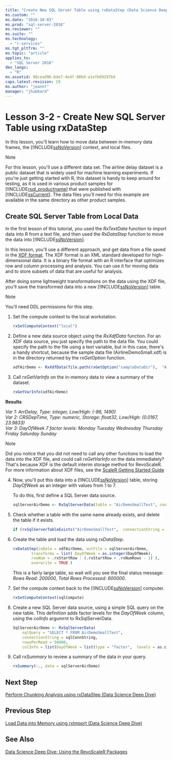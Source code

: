 ```yaml
---
title: "Create New SQL Server Table using rxDataStep (Data Science Deep Dive) | Microsoft Docs"
ms.custom: ""
ms.date: "2016-10-03"
ms.prod: "sql-server-2016"
ms.reviewer: ""
ms.suite: ""
ms.technology: 
  - "r-services"
ms.tgt_pltfrm: ""
ms.topic: "article"
applies_to: 
  - "SQL Server 2016"
dev_langs: 
  - "R"
ms.assetid: 98cead96-6de7-4edf-98b9-a1efb09297b9
caps.latest.revision: 19
ms.author: "jeannt"
manager: "jhubbard"
---
```

# Lesson 3-2 - Create New SQL Server Table using rxDataStep
In this lesson, you'll learn how to move data between in-memory data frames, the [!INCLUDE[ssNoVersion](../../../advanced-analytics/r-services/includes/ssnoversion-md.md)] context, and local files.  
  
> [!NOTE]  
> For this lesson, you'll use a different data set. The airline delay dataset is a public dataset that is widely used for machine learning experiments. If you're just getting started with R, this dataset is handy to keep around for testing, as it is used in various product samples for [!INCLUDE[rsql_productname](../../../advanced-analytics/r-services/includes/rsql-productname-md.md)] that were published with [!INCLUDE[ssCurrent](../../../advanced-analytics/r-services/includes/sscurrent-md.md)]. The data files you'll need for this example are available in the same directory as other product samples.  
  
## Create SQL Server Table from Local Data  
In the first lesson of this tutorial, you used the  *RxTextData* function to import data into R from a text file, and then used the *RxDataStep* function to move the data into [!INCLUDE[ssNoVersion](../../../advanced-analytics/r-services/includes/ssnoversion-md.md)].  
  
In this lesson, you'll use a different approach, and get data from a file saved in the [XDF format](https://en.wikipedia.org/wiki/Extensible_Data_Format). The XDF format is an XML standard developed for high-dimensional data. It is a binary file format with an R interface that optimizes row and column processing and analysis.  You can use it for moving data and to store subsets of data that are useful for analysis.
  
After doing some lightweight transformations on the data using the XDF file, you'll save the transformed data into a new [!INCLUDE[ssNoVersion](../../../advanced-analytics/r-services/includes/ssnoversion-md.md)] table.  
  
> [!NOTE]  
> You'll need DDL permissions for this step.  
  
1.  Set the compute context to the local workstation.  
  
    ```R  
    rxSetComputeContext("local")   
    ```  
  
2.  Define a new data source object using the *RxXdfData* function. For an XDF data source, you just specify the path to the data file.  You could specify the path to the file using a text variable, but in this case, there's a handy shortcut, because the sample data file (AirlineDemoSmall.xdf) is in the directory returned by the *rxGetOption* function.
  
    ```R  
    xdfAirDemo <- RxXdfData(file.path(rxGetOption("sampleDataDir"),  "AirlineDemoSmall.xdf"))   
    ```  
  
  
3.  Call *rxGetVarInfo* on the in-memory data to view a summary of the dataset.  
  
    ```R  
    rxGetVarInfo(xdfAirDemo)    
    ```  
  
**Results**  
  
*Var 1: ArrDelay, Type: integer, Low/High: (-86, 1490)*   
*Var 2: CRSDepTime, Type: numeric, Storage: float32, Low/High: (0.0167, 23.9833)*   
*Var 3: DayOfWeek 7 factor levels: Monday Tuesday Wednesday Thursday Friday Saturday Sunday*  

> [!NOTE]
> 
> Did you notice that you did not need to call any other functions to load the data into the XDF file, and could call *rxGetVarInfo* on the data immediately? That's because XDF is the default interim storage method for RevoScaleR. For more information about XDF files, see the [ScaleR Getting Started Guide](https://msdn.microsoft.com/microsoft-r/scaler-user-guide-data-transform#using-the-data-step-to-create-an-xdf-file-from-a-data-frame) 
  
4.  Now, you'll put this data into a [!INCLUDE[ssNoVersion](../../../advanced-analytics/r-services/includes/ssnoversion-md.md)] table, storing _DayOfWeek_ as an integer with values from 1 to 7.  
  
    To do this, first define a SQL Server data source.  
  
    ```R  
    sqlServerAirDemo <- RxSqlServerData(table = "AirDemoSmallTest", connectionString = sqlConnString)   
    ```  
  
5.  Check whether a table with the same name already exists, and delete the table if it exists.  
  
    ```R  
    if (rxSqlServerTableExists("AirDemoSmallTest",  connectionString = sqlConnString))  rxSqlServerDropTable("AirDemoSmallTest",  connectionString = sqlConnString)    
    ```  
  
6.  Create the table and load the data using *rxDataStep*.  
  
    ```R  
    rxDataStep(inData = xdfAirDemo, outFile = sqlServerAirDemo,    
            transforms = list( DayOfWeek = as.integer(DayOfWeek),   
            rowNum = .rxStartRow : (.rxStartRow + .rxNumRows - 1) ),   
            overwrite = TRUE )    
    ```
  
    This is a fairly large table, so wait will you see the final status message: *Rows Read: 200000, Total Rows Processed: 600000*.
     
7.  Set the compute context back to the [!INCLUDE[ssNoVersion](../../../advanced-analytics/r-services/includes/ssnoversion-md.md)] computer.  
  
    ```R  
    rxSetComputeContext(sqlCompute)  
    ```  
  
8.  Create a new SQL Server data source, using a simple SQL query on the new table. This definition adds factor levels for the *DayOfWeek* column, using the *colInfo* argumrnt to RxSqlServerData.  
  
    ```R    
    SqlServerAirDemo <- RxSqlServerData(  
        sqlQuery = "SELECT * FROM AirDemoSmallTest",      
        connectionString = sqlConnString,   
        rowsPerRead = 50000,      
        colInfo = list(DayOfWeek = list(type = "factor",  levels = as.character(1:7))))    
    ```  
  
9. Call *rxSummary* to review a summary of the data in your query.  
  
    ```R  
    rxSummary(~., data = sqlServerAirDemo)   
    ```  
  
## Next Step  
[Perform Chunking Analysis using rxDataStep &#40;Data Science Deep Dive&#41;](Perform%20Chunking%20Analysis%20using%20rxDataStep%20\(Data%20Science%20Deep%20Dive\).md)  
  
## Previous Step  
[Load Data into Memory using rxImport &#40;Data Science Deep Dive&#41;](Load%20Data%20into%20Memory%20using%20rxImport%20\(Data%20Science%20Deep%20Dive\).md)  
  
## See Also  
[Data Science Deep Dive: Using the RevoScaleR Packages](../../../advanced-analytics/r-services/tutorials/data-science-deep-dive-using-the-revoscaler-packages.md)  
  
  
  
